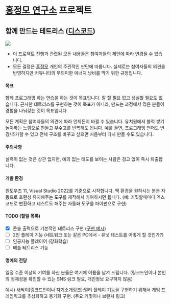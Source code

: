 # [홍정모 연구소](https://honglab.co.kr/) 프로젝트

## 함께 만드는 테트리스 ([디스코드](https://discord.com/channels/1126579018238545990/1324896413838082169))

[![](https://img.youtube.com/vi/7Burx7zTn6E/hqdefault.jpg)](https://www.youtube.com/watch?v=7Burx7zTn6E)

- 이 프로젝트 진행과 관련된 모든 내용들은 참여자들의 제안에 따라 변경될 수 있습니다.
- 모든 결정은 [홍정모](https://www.linkedin.com/in/jeong-mo-hong-63209ab4/) 개인의 주관적인 판단에 따릅니다. 실제로는 참여자들의 의견을 반영하지만 커뮤니티의 무의미한 에너지 낭비를 막기 위한 규정입니다.

#### 목표

함께 프로그래밍 하는 연습을 하는 것이 목표입니다. 
잘 할 필요 없고 성실할 필요도 없습니다. 
근사한 테트리스를 구현하는 것이 목표가 아니라, 만드는 과정에서 많은 분들이 경험을 나눠갖는 것이 목표입니다

모든 계획은 참여자들의 의견에 따라 언제든지 바뀔 수 있습니다. 유치원에서 블럭 쌓기 놀이하는 느낌으로 만들고 부수고를 반복해도 됩니다. 
예를 들면, 프로그래밍 언어도 변경/추가할 수 있고 전체 구조를 바꾸고 싶으면 처음부터 다시 만들 수도 있습니다.

#### 주의사항

실력이 없는 것은 상관 없지만, 예의 없는 태도를 보이는 사람은 경고 없이 즉시 퇴출합니다. 

#### 개발 환경

윈도우즈 11, Visual Studio 2022를 기준으로 시작합니다. 맥 환경을 원하시는 분은 자동으로 호환성 유지해주는 도구를 제작해서 기여하시면 됩니다. (예: 커밋할때마다 엑스코드로 변환하고 테스트도 해주는 자동화 도구를 파이썬으로 구현)

#### TODO (할일 목록)

- [x] 콘솔 출력으로 기본적인 테트리스 구현 ([구현 예시](https://youtu.be/8OK8_tHeCIA?si=bmNfsxGW7P1GqRNJ&t=1782))  
- [ ] 2인 플레이 기능 (네트워크 또는 같은 PC에서 - 유닛 테스트를 어떻게 할 것인가?)
- [ ] 인공지능 플레이어 (강화학습)
- [ ] 배틀 테트리스 기능

#### 명예의 전당

일정 수준 이상의 기여를 하신 분들은 여기에 이름을 남겨 드립니다. (링크드인이나 본인의 정체성을 확인할 수 있는 SNS 링크 필요, 개인정보 요구하지 않음)

예시) 새싹이[링크드인이나 자기소개링크]:멀티 플레이 기능을 구현하기 위해서 게임 프레임워크를 추상화하고 동기화 구현. (주요 커밋이나 브랜치 링크)
